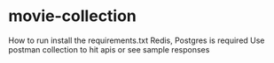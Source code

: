 # movie-collection

How to run 
install the requirements.txt
Redis, Postgres is required
Use postman collection to hit apis or see sample responses
